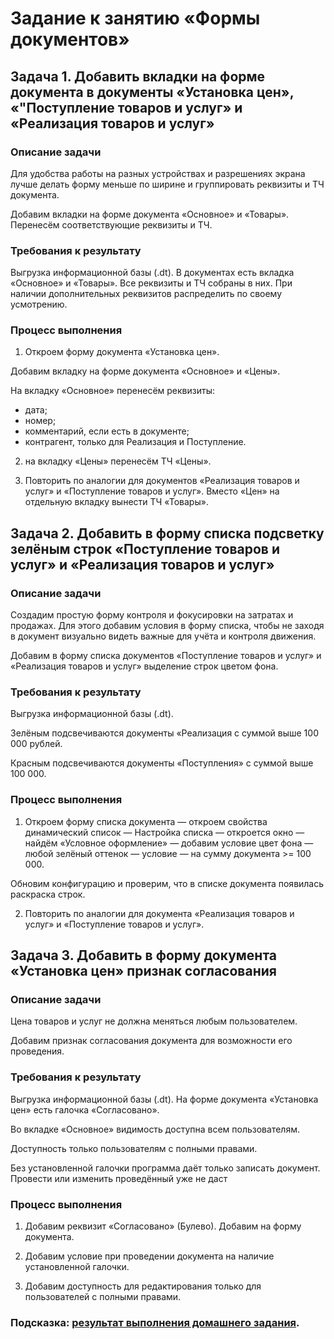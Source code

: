 # Задание к занятию «Формы документов»

## Задача 1. Добавить вкладки на форме документа в документы «Установка цен», «"Поступление товаров и услуг» и «Реализация товаров и услуг»

### Описание задачи

Для удобства работы на разных устройствах и разрешениях экрана лучше делать форму меньше по ширине и группировать реквизиты и ТЧ документа.

Добавим вкладки на форме документа «Основное» и «Товары».
Перенесём соответствующие реквизиты и ТЧ.

### Требования к результату

Выгрузка информационной базы (.dt).
В документах есть вкладка «Основное» и «Товары».
Все реквизиты и ТЧ собраны в них.
При наличии дополнительных реквизитов распределить по своему усмотрению.

### Процесс выполнения

1. Откроем форму документа «Установка цен».

Добавим вкладку на форме документа «Основное» и «Цены».

На вкладку «Основное» перенесём реквизиты:
- дата;
- номер;
- комментарий, если есть в документе;
- контрагент, только для Реализация и Поступление.

2. на вкладку «Цены» перенесём ТЧ «Цены».

3. Повторить по аналогии для документов «Реализация товаров и услуг» и «Поступление товаров и услуг». Вместо «Цен» на отдельную вкладку вынести ТЧ «Товары».

## Задача 2. Добавить в форму списка подсветку зелёным строк «Поступление товаров и услуг» и «Реализация товаров и услуг» 

### Описание задачи

Создадим простую форму контроля и фокусировки на затратах и продажах.
Для этого добавим условия в форму списка, чтобы не заходя в документ визуально видеть важные для учёта и контроля движения.

Добавим в форму списка документов «Поступление товаров и услуг» и «Реализация товаров и услуг» выделение строк цветом фона. 

### Требования к результату

Выгрузка информационной базы (.dt). 

Зелёным подсвечиваются документы «Реализация с суммой выше 100 000 рублей.

Красным подсвечиваются документы «Поступления» с суммой выше 100 000.

### Процесс выполнения

1. Откроем форму списка документа — откроем свойства динамический список — Настройка списка — откроется окно — найдём «Условное оформление» — добавим условие
цвет фона — любой зелёный оттенок — условие — на сумму документа >= 100 000.

Обновим конфигурацию и проверим, что в списке документа появилась раскраска строк.

2. Повторить по аналогии для документа «Реализация товаров и услуг» и «Поступление товаров и услуг».

## Задача 3. Добавить в форму документа «Установка цен» признак согласования

### Описание задачи

Цена товаров и услуг не должна меняться любым пользователем.

Добавим признак согласования документа для возможности его проведения.

### Требования к результату

Выгрузка информационной базы (.dt). На форме документа «Установка цен» есть галочка «Согласовано».

Во вкладке «Основное» видимость доступна всем пользователям.

Доступность только пользователям с полными правами.

Без установленной галочки программа даёт только записать документ. Провести или изменить проведённый уже не даст

### Процесс выполнения

1. Добавим реквизит «Согласовано» (Булево).
Добавим на форму документа.

2. Добавим условие при проведении документа на наличие установленной галочки.

3. Добавим доступность для редактирования только для пользователей с полными правами.

### Подсказка: [результат выполнения домашнего задания](Examples/homework-5-4-example.md).
